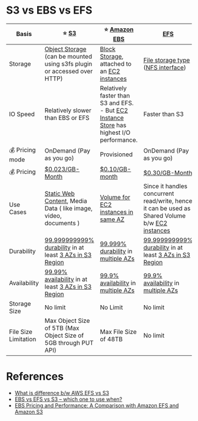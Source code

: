 
# S3 vs EBS vs EFS 

| Basis                   | :star: [S3](3_ObjectStorageS3/Readme.md)                                                                                                                                         | :star: [Amazon EBS](1_BlockStorageTypes/AmazonEBS/Readme.md)                                                                                                     | [EFS](2_FileStorageTypes/AmazonEFS.md)                                                                                                                           |
|-------------------------|----------------------------------------------------------------------------------------------------------------------------------------------------------------------------------|------------------------------------------------------------------------------------------------------------------------------------------------------------------|------------------------------------------------------------------------------------------------------------------------------------------------------------------|
| Storage                 | [Object Storage](3_ObjectStorageS3) (can be mounted using s3fs plugin or accessed over HTTP)                                                                                     | [Block Storage](1_BlockStorageTypes), attached to an [EC2 instances](../3_ComputeServices/AmazonEC2/Readme.md)                                                   | [File storage type](2_FileStorageTypes) ([NFS interface](Network-Protocols.md))                                                                                  |
| IO Speed                | Relatively slower than EBS or EFS                                                                                                                                                | Relatively faster than S3 and EFS. <br/>- But [EC2 Instance Store](1_BlockStorageTypes/AmazonEC2InstanceStore.md) has highest I/O performance.                   | Faster than S3                                                                                                                                                   |
| :moneybag: Pricing mode | OnDemand (Pay as you go)                                                                                                                                                         | Provisioned                                                                                                                                                      | OnDemand (Pay as you go)                                                                                                                                         |
| :moneybag: Pricing      | [$0.023/GB-Month](https://aws.amazon.com/s3/pricing/)                                                                                                                            | [$0.10/GB-month](https://aws.amazon.com/ebs/pricing/)                                                                                                            | [$0.30/GB-Month](https://aws.amazon.com/efs/pricing/)                                                                                                            |
| Use Cases               | [Static Web Content](../../0_HLDUseCasesProblems/AWSWebsiteSiteUsingCloudFront&S3.md), Media Data ( like image, video, documents )                                               | [Volume for EC2 instances in same AZ](../3_ComputeServices/AmazonEC2/Readme.md)                                                                                  | Since it handles concurrent read/write, hence it can be used as Shared Volume b/w [EC2 instances](../3_ComputeServices/AmazonEC2/Readme.md)                      |
| Durability              | [99.999999999% durability](../../3_DatabaseServices/1_ACIDTransactions/Durability.md) in at least [3 AZs in S3 Region](../AWS-Global-Architecture-Region-AZ.md)                  | [99.999% durability](../../3_DatabaseServices/1_ACIDTransactions/Durability.md) in [multiple AZs](../AWS-Global-Architecture-Region-AZ.md)                       | [99.999999999% durability](../../3_DatabaseServices/1_ACIDTransactions/Durability.md) in at least [3 AZs in S3 Region](../AWS-Global-Architecture-Region-AZ.md)  |
| Availability            | [99.99% availability](../../7_PropertiesDistributedSystem/Reliability/HighAvailability.md#power-of-9s) in at least [3 AZs in S3 Region](../AWS-Global-Architecture-Region-AZ.md) | [99.9% availability](../../7_PropertiesDistributedSystem/Reliability/HighAvailability.md#power-of-9s) in [multiple AZs](../AWS-Global-Architecture-Region-AZ.md) | [99.9% availability](../../7_PropertiesDistributedSystem/Reliability/HighAvailability.md#power-of-9s) in [multiple AZs](../AWS-Global-Architecture-Region-AZ.md) |
| Storage Size            | No limit                                                                                                                                                                         | No Limit                                                                                                                                                         | No limit                                                                                                                                                         |
| File Size Limitation    | Max Object Size of 5TB (Max Object Size of 5GB through PUT API)                                                                                                                  | Max File Size of 48TB                                                                                                                                            | No limit                                                                                                                                                         |

# References
- [What is difference b/w AWS EFS vs S3](https://stackoverflow.com/questions/29573142/what-is-difference-between-aws-efs-and-s3)
- [EBS vs EFS vs S3 – which one to use when?](https://www.justaftermidnight247.com/insights/ebs-efs-and-s3-when-to-use-awss-three-storage-solutions/)
- [EBS Pricing and Performance: A Comparison with Amazon EFS and Amazon S3](https://cloud.netapp.com/blog/ebs-efs-amazons3-best-cloud-storage-system)
